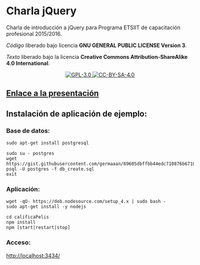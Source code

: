 # Charla jQuery
Charla de introducción a jQuery para Programa ETSIIT de capacitación profesional 2015/2016.

_Código_ liberado bajo licencia **GNU GENERAL PUBLIC LICENSE Version 3**.

_Texto_ liberado bajo la licencia **Creative Commons Attribution-ShareAlike 4.0 International**.

<p align="center">
<a href="http://www.gnu.org/licenses/gpl-3.0.html">
<img alt="GPL-3.0" src="https://dl.dropboxusercontent.com/s/t0ylvis7f1stcu7/GPL-3.0.png">
</a>
<a href="https://creativecommons.org/licenses/by-sa/4.0/legalcode">
<img alt="CC-BY-SA-4.0" src="https://dl.dropboxusercontent.com/s/sb421l5usayaigo/CC-BY-SA-4.0.png">
</a>
</p>

## [Enlace a la  presentación](http://germaaan.github.io/Charla_jQuery/)

## Instalación de aplicación de ejemplo:

### Base de datos:
```
sudo apt-get install postgresql

sudo su - postgres
wget https://gist.githubusercontent.com/germaaan/69605dbffbb44edc710876b67109a870/raw/1b4029d27d006d4459bf1491a865439be9ade32b/db_create.sql
psql -U postgres -f db_create.sql
exit
```

### Aplicación:
```
wget -qO- https://deb.nodesource.com/setup_4.x | sudo bash -
sudo apt-get install -y nodejs

cd calificaPelis
npm install
npm [start|restart|stop]
```

### Acceso:
[http://localhost:3434/](http://localhost:3434/)
